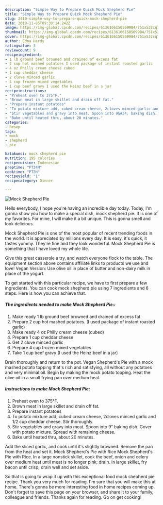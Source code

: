 ```yaml
---
description: "Simple Way to Prepare Quick Mock Shepherd Pie"
title: "Simple Way to Prepare Quick Mock Shepherd Pie"
slug: 2410-simple-way-to-prepare-quick-mock-shepherd-pie
date: 2019-11-05T09:39:14.242Z
image: https://img-global.cpcdn.com/recipes/6136166150569984/751x532cq70/mock-shepherd-pie-recipe-main-photo.jpg
thumbnail: https://img-global.cpcdn.com/recipes/6136166150569984/751x532cq70/mock-shepherd-pie-recipe-main-photo.jpg
cover: https://img-global.cpcdn.com/recipes/6136166150569984/751x532cq70/mock-shepherd-pie-recipe-main-photo.jpg
author: Edna Hardy
ratingvalue: 3
reviewcount: 9
recipeingredient:
- 1 lb ground beef browned and drained of excess fat
- 2 cup hot mashed potatoes I used package of instant roasted garlic
- 4 oz Philly cream cheese cubed
- 1 cup cheddar cheese
- 2 clove minced garlic
- 4 cup frozen mixed vegetables
- 1 cup beef gravy I used the Heinz beef in a jar
recipeinstructions:
- "Preheat oven to 375°F."
- "Brown meat in large skillet and drain off fat."
- "Prepare instant potatoes"
- "To potato mixture add, cubed cream cheese, 2cloves minced garlic and 1/2 cup cheddar cheese. Stir thoroughly."
- "Stir vegetables and gravy into meat. Spoon into 9&#34; baking dish. Cover with potato mixture. Spread with remaining cheese."
- "Bake until heated thru, about 20 minutes."
categories:
- Resep
tags:
- mock
- shepherd
- pie

katakunci: mock shepherd pie
nutrition: 195 calories
recipecuisine: Indonesian
preptime: "PT34M"
cooktime: "PT2H"
recipeyield: "1"
recipecategory: Dinner

---
```



![Mock Shepherd Pie](https://img-global.cpcdn.com/recipes/6136166150569984/751x532cq70/mock-shepherd-pie-recipe-main-photo.jpg)

Hello everybody, I hope you're having an incredible day today. Today, I'm gonna show you how to make a special dish, mock shepherd pie. It is one of my favorites. For mine, I will make it a bit unique. This is gonna smell and look delicious.

Mock Shepherd Pie is one of the most popular of recent trending foods in the world. It is appreciated by millions every day. It is easy, it's quick, it tastes yummy. They're fine and they look wonderful. Mock Shepherd Pie is something that I have loved my whole life.

Give this great casserole a try, and watch everyone flock to the table. The equipment section above contains affiliate links to products we use and love! Vegan Version: Use olive oil in place of butter and non-dairy milk in place of the yogurt.


To get started with this particular recipe, we have to first prepare a few ingredients. You can cook mock shepherd pie using 7 ingredients and 6 steps. Here is how you can achieve that.

##### The ingredients needed to make Mock Shepherd Pie::

1. Make ready 1 lb ground beef browned and drained of excess fat
1. Prepare 2 cup hot mashed potatoes. (I used package of instant roasted garlic)
1. Make ready 4 oz Philly cream cheese (cubed)
1. Prepare 1 cup cheddar cheese
1. Get 2 clove minced garlic
1. Prepare 4 cup frozen mixed vegetables
1. Take 1 cup beef gravy (I used the Heinz beef in a jar)


Drain thoroughly and return to the pot. Vegan Shepherd&#39;s Pie with a mock mashed potato topping that&#39;s rich and satisfying, all without any potatoes and very minimal oil. Begin by making the mock potato topping. Heat the olive oil in a small frying pan over medium heat. 

##### Instructions to make Mock Shepherd Pie:

1. Preheat oven to 375°F.
1. Brown meat in large skillet and drain off fat.
1. Prepare instant potatoes
1. To potato mixture add, cubed cream cheese, 2cloves minced garlic and 1/2 cup cheddar cheese. Stir thoroughly.
1. Stir vegetables and gravy into meat. Spoon into 9&#34; baking dish. Cover with potato mixture. Spread with remaining cheese.
1. Bake until heated thru, about 20 minutes.


Add the sliced garlic, and cook until it&#39;s slightly browned. Remove the pan from the heat and set it. Mock Shepherd&#39;s Pie with Rice Mock Shepherd&#39;s Pie with Rice. In a large nonstick skillet, cook the beef, onion and celery over medium heat until meat is no longer pink; drain. In large skillet, fry bacon until crisp; drain well and set aside. 

So that is going to wrap it up with this exceptional food mock shepherd pie recipe. Thank you very much for reading. I'm sure that you will make this at home. There's gonna be more interesting food in home recipes coming up. Don't forget to save this page on your browser, and share it to your family, colleague and friends. Thanks again for reading. Go on get cooking!
